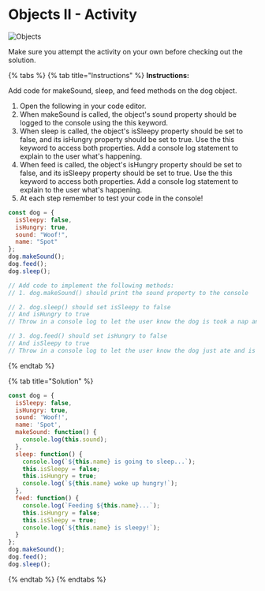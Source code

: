 # Objects II - Activity

![Objects](../../../.gitbook/assets/image%20%284%29.png)

Make sure you attempt the activity on your own before checking out the solution. 

{% tabs %}
{% tab title="Instructions" %}
**Instructions:**

Add code for makeSound, sleep, and feed methods on the dog object.

1. Open the following in your code editor.
2. When makeSound is called, the object's sound property should be logged to the console using the this keyword.
3. When sleep is called, the object's isSleepy property should be set to false, and its isHungry property should be set to true. Use the this keyword to access both properties. Add a console log statement to explain to the user what's happening.
4. When feed is called, the object's isHungry property should be set to false, and its isSleepy property should be set to true. Use the this keyword to access both properties. Add a console log statement to explain to the user what's happening.
5. At each step remember to test your code in the console!

```javascript
const dog = {
  isSleepy: false,
  isHungry: true,
  sound: "Woof!",
  name: "Spot"
};
dog.makeSound();
dog.feed();
dog.sleep();

// Add code to implement the following methods:
// 1. dog.makeSound() should print the sound property to the console

// 2. dog.sleep() should set isSleepy to false
// And isHungry to true
// Throw in a console log to let the user know the dog is took a nap and is now hungry

// 3. dog.feed() should set isHungry to false
// And isSleepy to true
// Throw in a console log to let the user know the dog just ate and is now sleepy
```
{% endtab %}

{% tab title="Solution" %}
```javascript
const dog = {
  isSleepy: false,
  isHungry: true,
  sound: 'Woof!',
  name: 'Spot',
  makeSound: function() {
    console.log(this.sound);
  },
  sleep: function() {
    console.log(`${this.name} is going to sleep...`);
    this.isSleepy = false;
    this.isHungry = true;
    console.log(`${this.name} woke up hungry!`);
  },
  feed: function() { 
    console.log(`Feeding ${this.name}...`);
    this.isHungry = false;
    this.isSleepy = true;
    console.log(`${this.name} is sleepy!`);
  }
};
dog.makeSound();
dog.feed();
dog.sleep();
```
{% endtab %}
{% endtabs %}

 

